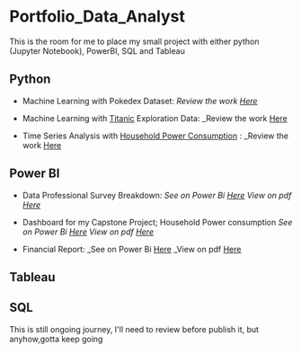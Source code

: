 # Portfolio_Data_Analyst

This is the room for me to place my small project with either python (Jupyter Notebook), PowerBI, SQL and Tableau


## Python

- Machine Learning with Pokedex Dataset:
  _Review the work [Here](https://github.com/kabedkaca/I_choose_u_pokemon_dict)_

- Machine Learning with [Titanic](https://www.kaggle.com/competitions/titanic) Exploration Data:
  _Review the work [Here](https://github.com/kabedkaca/Titanic-ML)

- Time Series Analysis with [Household Power Consumption](https://www.kaggle.com/code/vedumrajkar/electricity-consumption-time-series-analysis/notebook) :
  _Review the work [Here](https://github.com/kabedkaca/CSP_DA24C3)

## Power BI

- Data Professional Survey Breakdown:
  _See on Power Bi [Here]()_
  _View on pdf [Here]()_

- Dashboard for my Capstone Project; Household Power consumption
  _See on Power Bi [Here]()_
  _View on pdf [Here]()_

- Financial Report:
  _See on Power Bi [Here]()
  _View on pdf [Here]()

## Tableau


## SQL


This is still ongoing journey, I'll need to review before publish it, but anyhow,gotta keep going
